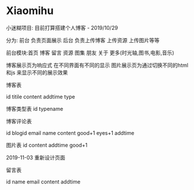 # Xiaomihu
小迷糊项目:
  目前打算搭建个人博客 - 2019/10/29
  
分为: 
  前台 负责页面展示
  后台 负责上传博客 上传资源 上传图片等等

前台模块:首页 博客 留言 资源 图集 朋友 关于 更多(时光轴,图书,电影,音乐)

博客展示页为响应式 在不同界面有不同的显示
图片展示页为通过切换不同的html 和js 来显示不同的展示效果


博客表

id
titile
content
addtime
type

博客类型表
id
typename

博客评论表

id
blogid
email
name
content
good+1
eyes+1
addtime

图片表
id
content
addtime
good+1


2019-11-03 重新设计页面

留言表

id
name
email
content
addtime
